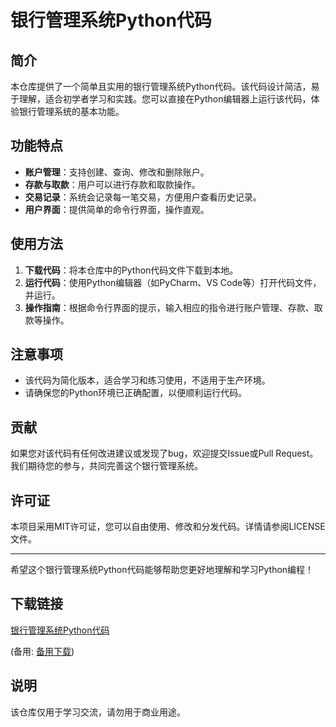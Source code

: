# 银行管理系统Python代码

## 简介

本仓库提供了一个简单且实用的银行管理系统Python代码。该代码设计简洁，易于理解，适合初学者学习和实践。您可以直接在Python编辑器上运行该代码，体验银行管理系统的基本功能。

## 功能特点

- **账户管理**：支持创建、查询、修改和删除账户。
- **存款与取款**：用户可以进行存款和取款操作。
- **交易记录**：系统会记录每一笔交易，方便用户查看历史记录。
- **用户界面**：提供简单的命令行界面，操作直观。

## 使用方法

1. **下载代码**：将本仓库中的Python代码文件下载到本地。
2. **运行代码**：使用Python编辑器（如PyCharm、VS Code等）打开代码文件，并运行。
3. **操作指南**：根据命令行界面的提示，输入相应的指令进行账户管理、存款、取款等操作。

## 注意事项

- 该代码为简化版本，适合学习和练习使用，不适用于生产环境。
- 请确保您的Python环境已正确配置，以便顺利运行代码。

## 贡献

如果您对该代码有任何改进建议或发现了bug，欢迎提交Issue或Pull Request。我们期待您的参与，共同完善这个银行管理系统。

## 许可证

本项目采用MIT许可证，您可以自由使用、修改和分发代码。详情请参阅LICENSE文件。

---

希望这个银行管理系统Python代码能够帮助您更好地理解和学习Python编程！

## 下载链接
[银行管理系统Python代码]() 

(备用: [备用下载](https://pan.baidu.com/s/1dIiPF3JHd0wtXOH_85UTrg?pwd=1234))

## 说明

该仓库仅用于学习交流，请勿用于商业用途。
